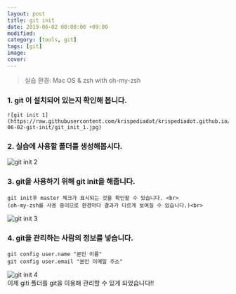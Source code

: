 ```yaml
---
layout: post
title: git init
date: 2019-06-02 00:00:00 +09:00
modified: 
category: [tools, git]
tags: [git]
image: 
cover: 
---
```


>실습 환경: Mac OS & zsh with oh-my-zsh

### 1. git 이 설치되어 있는지 확인해 봅니다.
    ![git init 1](https://raw.githubusercontent.com/krispediadot/krispediadot.github.io/master/_posts/blog/git/2019-06-02-git-init/git_init_1.jpg)

### 2. 실습에 사용할 폴더를 생성해봅시다.
  ![git init 2](https://raw.githubusercontent.com/krispediadot/krispediadot.github.io/master/_posts/blog/git/2019-06-02-git-init/git_init_2.jpg)
### 3. git을 사용하기 위해 git init을 해줍니다.
    git init후 master 체크가 표시되는 것을 확인할 수 있습니다. <br>
    (oh-my-zsh를 사용 중이므로 환경마다 결과가 다르게 보여질 수 있습니다.)<br>
    
  ![git init 3](https://raw.githubusercontent.com/krispediadot/krispediadot.github.io/master/_posts/blog/git/2019-06-02-git-init/git_init_3.jpg)
### 4. git을 관리하는 사람의 정보를 넣습니다.
```
git config user.name "본인 이름"
git config user.email "본인 이메일 주소"
```
  ![git init 4](https://raw.githubusercontent.com/krispediadot/krispediadot.github.io/master/_posts/blog/git/2019-06-02-git-init/git_init_4.jpg)<br>
이제 giti 폴더를 git을 이용해 관리할 수 있게 되었습니다!!<br>

<div class="divider"></div>


